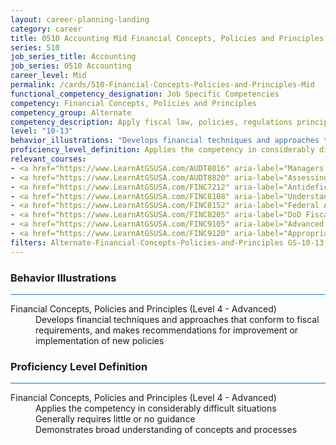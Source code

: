 ```yaml
---
layout: career-planning-landing
category: career
title: 0510 Accounting Mid Financial Concepts, Policies and Principles
series: 510
job_series_title: Accounting
job_series: 0510 Accounting
career_level: Mid
permalink: /cards/510-Financial-Concepts-Policies-and-Principles-Mid
functional_competency_designation: Job Specific Competencies
competency: Financial Concepts, Policies and Principles
competency_group: Alternate
competency_description: Apply fiscal law, policies, regulations principles, standards, and procedures to financial management activities
level: "10-13"
behavior_illustrations: "Develops financial techniques and approaches that conform to fiscal requirements, and makes recommendations for improvement or implementation of new policies"
proficiency_level_definition: Applies the competency in considerably difficult situations ? Generally requires little or no guidance ? Demonstrates broad understanding of concepts and processes
relevant_courses: 
- <a href="https://www.LearnAtGSUSA.com/AUDT8016" aria-label="Managers and Auditors Roles in Assessing Internal Controls (AUDT8003), GSU - https://www.LearnAtGSUSA.com/AUDT8016">Managers and Auditors Roles in Assessing Internal Controls (AUDT8003), GSU</a>
- <a href="https://www.LearnAtGSUSA.com/AUDT8820" aria-label="Assessing Financial Related Activities and Controls (AUDT8811), GSU - https://www.LearnAtGSUSA.com/AUDT8820">Assessing Financial Related Activities and Controls (AUDT8811), GSU</a>
- <a href="https://www.LearnAtGSUSA.com/FINC7212" aria-label="Antideficiency Act (FINC7207), GSU - https://www.LearnAtGSUSA.com/FINC7212">Antideficiency Act (FINC7207), GSU</a>
- <a href="https://www.LearnAtGSUSA.com/FINC8108" aria-label="Understanding Federal Financial Statements (FINC8103), GSU - https://www.LearnAtGSUSA.com/FINC8108">Understanding Federal Financial Statements (FINC8103), GSU</a>
- <a href="https://www.LearnAtGSUSA.com/FINC8152" aria-label="Federal Appropriations Law Refresher and Update (FINC8147), GSU - https://www.LearnAtGSUSA.com/FINC8152">Federal Appropriations Law Refresher and Update (FINC8147), GSU</a>
- <a href="https://www.LearnAtGSUSA.com/FINC8205" aria-label="DoD Fiscal Law Principles (FINC8200), GSU - https://www.LearnAtGSUSA.com/FINC8205">DoD Fiscal Law Principles (FINC8200), GSU</a>
- <a href="https://www.LearnAtGSUSA.com/FINC9105" aria-label="Advanced Appropriations Law (FINC9100), GSU - https://www.LearnAtGSUSA.com/FINC9105">Advanced Appropriations Law (FINC9100), GSU</a>
- <a href="https://www.LearnAtGSUSA.com/FINC9120" aria-label="Appropriations Law for Reimbursements, Revolving Funds and User Fees (FINC9115), GSU - https://www.LearnAtGSUSA.com/FINC9120">Appropriations Law for Reimbursements, Revolving Funds and User Fees (FINC9115), GSU</a>
filters: Alternate-Financial-Concepts-Policies-and-Principles GS-10-13 series-0510
---
```


<div class="desktop:grid-col-6 margin-y-3">
  <div class="border-top-2 bg-white padding-3 shadow-5 height-full members-hover border-1px button-border border-top-blue radius-lg card-text-color">
    <h3>Behavior Illustrations</h3>
    <hr style="background-color: #1b74e0 !important;"/>
    <dl class="text-base card-content-color"><dt>Financial Concepts, Policies and Principles (Level 4 - Advanced)</dt><dd>Develops financial techniques and approaches that conform to fiscal requirements, and makes recommendations for improvement or implementation of new policies</dd></dl>
  </div>
</div>
<div class="desktop:grid-col-6 margin-y-3">
  <div class="border-top-2 bg-white padding-3 shadow-5 height-full members-hover border-1px button-border border-top-blue radius-lg card-text-color">
    <h3>Proficiency Level Definition</h3>
     <hr style="background-color: #1b74e0 !important;"/>
    <dl class="text-base card-content-color"><dt>Financial Concepts, Policies and Principles (Level 4 - Advanced)</dt><dd>Applies the competency in considerably difficult situations </dd><dd> Generally requires little or no guidance </dd><dd> Demonstrates broad understanding of concepts and processes</dd></dl>
  </div>
</div>
